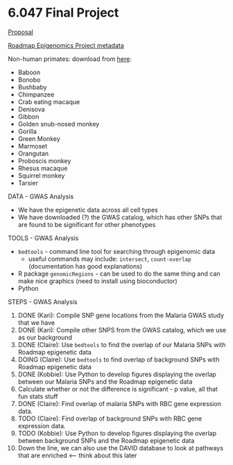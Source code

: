 # 6.047 Final Project

[Proposal][proposal]

[Roadmap Epigenomics Project metadata][roadmap]

Non-human primates: download from [here][usc]:

-   Baboon
-   Bonobo
-   Bushbaby
-   Chimpanzee
-   Crab eating macaque
-   Denisova
-   Gibbon
-   Golden snub-nosed monkey
-   Gorilla
-   Green Monkey
-   Marmoset
-   Orangutan
-   Proboscis monkey
-   Rhesus macaque
-   Squirrel monkey
-   Tarsier

DATA - GWAS Analysis

-   We have the epigenetic data across all cell types
-   We have downloaded (?) the GWAS catalog, which has other SNPs that are found to be significant for other phenotypes

TOOLS - GWAS Analysis

-   `bedtools` - command line tool for searching through epigenomic data
    -   useful commands may include: `intersect`, `count-overlap` (documentation has good explanations)
-   R package `genomicRegions` - can be used to do the same thing and can make nice graphics (need to install using bioconductor)
-   Python

STEPS - GWAS Analysis

1.  DONE (Kari): Compile SNP gene locations from the Malaria GWAS study that we have
1.  DONE (Kari): Compile other SNPS from the GWAS catalog, which we use as our background
1.  DONE (Claire): Use `bedtools` to find the overlap of our Malaria SNPs with Roadmap epigenetic data
1.  DOING (Claire): Use `bedtools` to find overlap of background SNPs with Roadmap epigenetic data
1.  DONE (Kobbie): Use Python to develop figures displaying the overlap between our Malaria SNPs and the Roadmap epigenetic data
1.  Calculate whether or not the difference is significant - p value, all that fun stats stuff
1.  DONE (Claire): Find overlap of malaria SNPs with RBC gene expression data.
1.  TODO (Claire): Find overlap of background SNPs with RBC gene expression data.
1.  TODO (Kobbie): Use Python to develop figures displaying the overlap between background SNPs and the Roadmap epigenetic data
1.  Down the line, we can also use the DAVID database to look at pathways that are enriched <-- think about this later

[proposal]: https://docs.google.com/document/d/1F0Ke9Pjggio1-GSsk4dtYaaRajI1zjJQ_VCiW0mkeaQ/edit#
[usc]: http://hgdownload.cse.ucsc.edu/goldenPath/panPan2/bigZips/
[roadmap]: https://docs.google.com/spreadsheets/d/1yikGx4MsO9Ei36b64yOy9Vb6oPC5IBGlFbYEt-N6gOM/edit#gid=15

